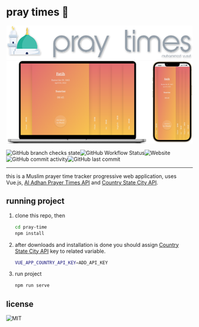 # pray times 🕌

![banner](public/img/repo/pray-times-banner.png)
![demo](public/img/repo/pray-times-demo.png)

![GitHub branch checks state](https://img.shields.io/github/checks-status/myusf01/pray-time/main?label=deployment&logo=vue.js&style=flat-square)![GitHub Workflow Status](https://img.shields.io/github/workflow/status/myusf01/pray-time/Generate%20Mockup%20Screenshot%20Mobile?label=screenshots&style=flat-square)![Website](https://img.shields.io/website?down_message=down&style=flat-square&up_message=works&url=https%3A%2F%2Fpray-times.vercel.app%2F)
![GitHub commit activity](https://img.shields.io/github/commit-activity/m/myusf01/pray-time?style=flat-square)![GitHub last commit](https://img.shields.io/github/last-commit/myusf01/pray-time?color=007ec6&style=flat-square)

---

this is a Muslim prayer time tracker progressive web application, uses Vue.js, [Al Adhan Prayer Times API](https://aladhan.com/prayer-times-api) and [Country State City API](https://countrystatecity.in/).

## running project

1. clone this repo, then

    ```bash
    cd pray-time
    npm install
    ```

2. after downloads and installation is done you should assign [Country State City API](https://countrystatecity.in/) key to related variable.

    ```bash
    VUE_APP_COUNTRY_API_KEY=ADD_API_KEY
    ```

3. run project

   ```bash
   npm run serve
   ```

## license

![MIT](https://img.shields.io/github/license/myusf01/pray-time?style=flat-square)
